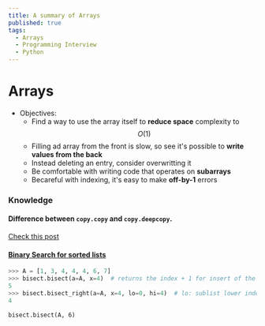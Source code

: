 ```yaml
---
title: A summary of Arrays
published: true
tags:
  - Arrays
  - Programming Interview
  - Python
---
```


# Arrays

- Objectives:
  - Find a way to use the array itself to **reduce space** complexity to $$ O(1) $$
  - Filling ad array from the front is slow, so see it's possible to **write values from the back**
  - Instead deleting an entry, consider overwritting it
  - Be comfortable with writing code that operates on **subarrays**
  - Becareful with indexing, it's easy to make **off-by-1** errors

<!--more-->

### Knowledge

#### Difference between `copy.copy` and `copy.deepcopy`.

[Check this post](https://stackoverflow.com/a/17246744/5978883)

#### [Binary Search for sorted lists](https://docs.python.org/3/library/bisect.html)

```python
>>> A = [1, 3, 4, 4, 4, 6, 7]
>>> bisect.bisect(a=A, x=4)  # returns the index + 1 for insert of the rightmost `x` from `a`
5
>>> bisect.bisect_right(a=A, x=4, lo=0, hi=4)  # lo: sublist lower index, hi: sublist higher index
4
```

`bisect.bisect(A, 6)`
